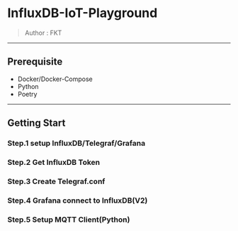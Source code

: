 # InfluxDB-IoT-Playground

> Author : FKT

---

## Prerequisite

- Docker/Docker-Compose
- Python
- Poetry

---

## Getting Start

### Step.1 setup InfluxDB/Telegraf/Grafana

### Step.2 Get InfluxDB Token

### Step.3 Create Telegraf.conf

### Step.4 Grafana connect to InfluxDB(V2)

### Step.5 Setup MQTT Client(Python)